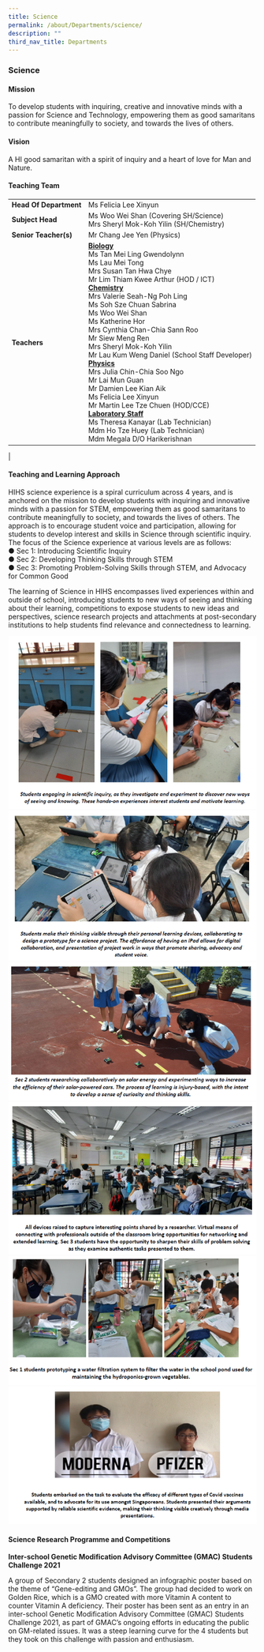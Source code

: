 ```yaml
---
title: Science
permalink: /about/Departments/science/
description: ""
third_nav_title: Departments
---
```

### **Science**

#### **Mission**<br>
To develop students with inquiring, creative and innovative minds with a passion for Science and Technology, empowering them as good samaritans to contribute meaningfully to society, and towards the lives of others.
#### **Vision**<br>
A HI good samaritan with a spirit of inquiry and a heart of love for Man and Nature.


#### **Teaching Team**
|  |  |
|---|---|
| **Head Of Department** | Ms Felicia Lee Xinyun |
|**Subject Head** | Ms Woo Wei Shan (Covering SH/Science) <br>Mrs Sheryl Mok-Koh Yilin (SH/Chemistry) |
|**Senior Teacher(s)** | Mr Chang Jee Yen (Physics)
| **Teachers** | <u>**Biology**</u><br>Ms Tan Mei Ling Gwendolynn<br>Ms Lau Mei Tong<br>Mrs Susan Tan Hwa Chye<br>Mr Lim Thiam Kwee Arthur (HOD / ICT)<br><u>**Chemistry**</u><br>Mrs Valerie Seah-Ng Poh Ling<br>Ms Soh Sze Chuan Sabrina<br>Ms Woo Wei Shan<br>Ms Katherine Hor<br>Mrs Cynthia Chan-Chia Sann Roo<br>Mr Siew Meng Ren<br>Mrs Sheryl Mok-Koh Yilin<br>Mr Lau Kum Weng Daniel (School Staff Developer)<br><u>**Physics**</u><br>Mrs Julia Chin-Chia Soo Ngo<br>Mr Lai Mun Guan<br>Mr Damien Lee Kian Aik<br>Ms Felicia Lee Xinyun<br>Mr Martin Lee Tze Chuen (HOD/CCE)<br><u>**Laboratory Staff**</u><br>Ms Theresa Kanayar (Lab Technician)<br> Mdm Ho Tze Huey (Lab Technician) <br>Mdm Megala D/O Harikerishnan | 
|
#### **Teaching and Learning Approach**
HIHS science experience is a spiral curriculum across 4 years, and is anchored on the mission to develop students with inquiring and innovative minds with a passion for STEM, empowering them as good samaritans to contribute meaningfully to society, and towards the lives of others. The approach is to encourage student voice and participation, allowing for students to develop interest and skills in Science through scientific inquiry. The focus of the Science experience at various levels are as follows:<br>
●	Sec 1: Introducing Scientific Inquiry<br>
●	Sec 2: Developing Thinking Skills through STEM<br>
●	Sec 3: Promoting Problem-Solving Skills through STEM, and Advocacy for Common Good

The learning of Science in HIHS encompasses lived experiences within and outside of school, introducing students to new ways of seeing and thinking about their learning, competitions to expose students to new ideas and perspectives, science research projects and attachments at post-secondary institutions to help students find relevance and connectedness to learning.

![](/images/Science%20Department/Students%20Engaging%20in%20scientific%20inquiry.png)<br>
![](/images/Science%20Department/Students%20Make%20Their%20Thinking%20Visible.png)<br>
![](/images/Science%20Department/Sec%202%20Students%20Reseaching%20collaboratively%20on%20Solar%20energy.png)<br>
![](/images/Science%20Department/Devices%20raised%20to%20capture%20interesting%20points.png)<br>
![](/images/Science%20Department/Sec%201%20Students%20prototyping%20a%20water%20filtration.png)<br>
![](/images/Science%20Department/Students%20Embarked%20on%20the%20task%20to%20evaluate%20the%20efficacy.png)<br>

#### **Science Research Programme and Competitions**
**Inter-school Genetic Modification Advisory Committee (GMAC) Students Challenge 2021**<br>

A group of Secondary 2 students designed an infographic poster based on the theme of
“Gene-editing and GMOs”. The group had decided to work on Golden Rice, which is a GMO created
with more Vitamin A content to counter Vitamin A deficiency. Their poster has been sent as an
entry in an inter-school Genetic Modification Advisory Committee (GMAC) Students Challenge
2021, as part of GMAC’s ongoing efforts in educating the public on GM-related issues. It was a steep
learning curve for the 4 students but they took on this challenge with passion and enthusiasm.<br>
